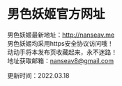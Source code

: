 # 男色妖姬官方网址

男色妖姬最新地址：http://nanseav.me<br />
男色妖姬均采用https安全协议访问哦！<br />
动动手将本发布页收藏起来，永不迷路！<br />
地址获取邮箱：nanseav8@gmail.com

更新时间：2022.03.18
